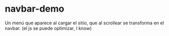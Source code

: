 # navbar-demo
Un menú que aparece al cargar el sitio, que al scrollear se transforma en el navbar.
(el js se puede optimizar, I know)
